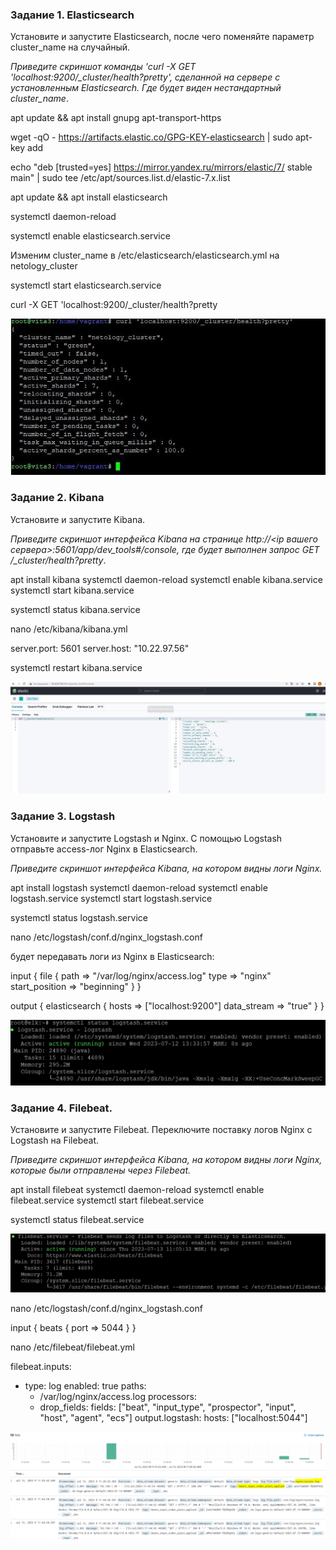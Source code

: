 ### Задание 1. Elasticsearch 

Установите и запустите Elasticsearch, после чего поменяйте параметр cluster_name на случайный. 

*Приведите скриншот команды 'curl -X GET 'localhost:9200/_cluster/health?pretty', сделанной на сервере с установленным Elasticsearch. Где будет виден нестандартный cluster_name*.


apt update && apt install gnupg apt-transport-https

wget -qO - https://artifacts.elastic.co/GPG-KEY-elasticsearch | sudo apt-key add

echo "deb [trusted=yes] https://mirror.yandex.ru/mirrors/elastic/7/ stable main" | sudo tee /etc/apt/sources.list.d/elastic-7.x.list

apt update && apt install elasticsearch

systemctl daemon-reload

systemctl enable elasticsearch.service

Изменим cluster_name в /etc/elasticsearch/elasticsearch.yml на netology_cluster

systemctl start elasticsearch.service

curl -X GET 'localhost:9200/_cluster/health?pretty


![1](https://github.com/BOSe1337/ELK/blob/main/1-1.JPG)



### Задание 2. Kibana

Установите и запустите Kibana.

*Приведите скриншот интерфейса Kibana на странице http://<ip вашего сервера>:5601/app/dev_tools#/console, где будет выполнен запрос GET /_cluster/health?pretty*.



apt install kibana
systemctl daemon-reload
systemctl enable kibana.service
systemctl start kibana.service

systemctl status kibana.service


nano /etc/kibana/kibana.yml

server.port: 5601
server.host: "10.22.97.56"

systemctl restart kibana.service


![2](https://github.com/BOSe1337/ELK/blob/main/2-2.JPG)


### Задание 3. Logstash

Установите и запустите Logstash и Nginx. С помощью Logstash отправьте access-лог Nginx в Elasticsearch. 

*Приведите скриншот интерфейса Kibana, на котором видны логи Nginx.*


apt install logstash
systemctl daemon-reload
systemctl enable logstash.service
systemctl start logstash.service

systemctl status logstash.service

nano /etc/logstash/conf.d/nginx_logstash.conf 

будет передавать логи из Nginx в Elasticsearch:


input {
  file {
    path => "/var/log/nginx/access.log"
    type => "nginx"
    start_position => "beginning"
  }
}

output {
  elasticsearch {
    hosts => ["localhost:9200"]
    data_stream => "true"
  }
}

![3](https://github.com/BOSe1337/ELK/blob/main/3-3.jpg)

### Задание 4. Filebeat. 

Установите и запустите Filebeat. Переключите поставку логов Nginx с Logstash на Filebeat. 

*Приведите скриншот интерфейса Kibana, на котором видны логи Nginx, которые были отправлены через Filebeat.*

apt install filebeat
systemctl daemon-reload
systemctl enable filebeat.service
systemctl start filebeat.service


systemctl status filebeat.service


![4](https://github.com/BOSe1337/ELK/blob/main/4-4.JPG)


nano /etc/logstash/conf.d/nginx_logstash.conf

input {
  beats {
    port => 5044
  }
}

nano /etc/filebeat/filebeat.yml


filebeat.inputs:
- type: log
  enabled: true
  paths:
    - /var/log/nginx/access.log
processors:
  - drop_fields:
      fields: ["beat", "input_type", "prospector", "input", "host", "agent", "ecs"]
output.logstash:
  hosts: ["localhost:5044"]



![5](https://github.com/BOSe1337/ELK/blob/main/5-5.JPG)









